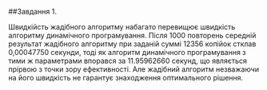 ##Завдання 1.

Швидкійсть жадібного алгоритму набагато перевищює швидкість алгоритму динамічного програмування. Після 1000 повторень середній результат жадібного алгоритму при заданій суммі 12356 копійок стклав 0,00047750 секунди, тоді як алгоритм динамічного програмування з тими ж параметрами впорався за 11.95962660 секунд, що являється прірвою з точки зору ефективності. Але жадібний алгоритм незважаючи на його швидкість не гарантує знаходження оптимального рішення. 